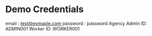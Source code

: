 # Demo Credentials
email : test@exmaple.com
password : password 
Agency Admin ID: ADMIN001
Worker ID: WORKER001
